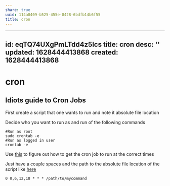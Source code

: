 ```yaml
---
share: true
uuid: 114a8409-b525-455e-8428-6bdfb14b6f55
title: cron
---
```

---
id: eqTQ74UXgPmLTdd4z5lcs
title: cron
desc: ''
updated: 1628444413868
created: 1628444413868
---
# cron
Idiots guide to Cron Jobs
-------------------------

First create a script that one wants to run and note it absolute file location

Decide who you want to run as and run of the following commands

    #Run as root
    sudo crontab -e
    #Run as logged in user
    crontab -e
    

Use [this](https://crontab.guru/every-6-hours) to figure out how to get the cron job to run at the correct times

Just have a couple spaces and the path to the absolute file location of the script like [here](https://stackoverflow.com/questions/11562804/running-cron-job-on-linux-every-6-hours)

    0 0,6,12,18 * * * /path/to/mycommand

